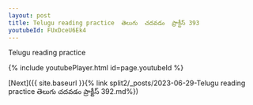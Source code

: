 ```yaml
---
layout: post
title: Telugu reading practice  తెలుగు  చదవడం  ప్రాక్టీస్ 393
youtubeId: FUxDceU6Ek4
---
```

 
 
Telugu reading practice
 
 
 
 
 


{% include youtubePlayer.html id=page.youtubeId %}
 
[Next]({{ site.baseurl }}{% link  split2/_posts/2023-06-29-Telugu reading practice  తెలుగు  చదవడం  ప్రాక్టీస్ 392.md%})
 
